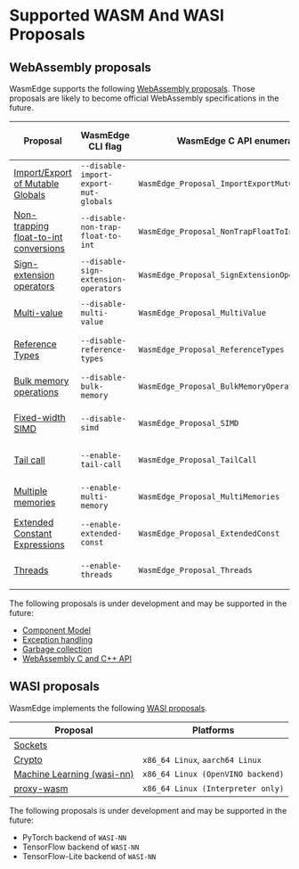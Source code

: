 # Supported WASM And WASI Proposals

## WebAssembly proposals

WasmEdge supports the following [WebAssembly proposals](https://github.com/WebAssembly/proposals). Those proposals are likely to become official WebAssembly specifications in the future.

| Proposal                                  | WasmEdge CLI flag                     | WasmEdge C API enumeration                       | Default turning on | Interpreter mode   | AOT mode           |
| ----------------------------------------- | ------------------------------------- | ------------------------------------------------ | ------------------ | ------------------ | ------------------ |
| [Import/Export of Mutable Globals][]      | `--disable-import-export-mut-globals` | `WasmEdge_Proposal_ImportExportMutGlobals`       | ✓ (after `0.8.2`)  | ✓                  | ✓                  |
| [Non-trapping float-to-int conversions][] | `--disable-non-trap-float-to-int`     | `WasmEdge_Proposal_NonTrapFloatToIntConversions` | ✓ (after `0.8.2`)  | ✓                  | ✓                  |
| [Sign-extension operators][]              | `--disable-sign-extension-operators`  | `WasmEdge_Proposal_SignExtensionOperators`       | ✓ (after `0.8.2`)  | ✓                  | ✓                  |
| [Multi-value][]                           | `--disable-multi-value`               | `WasmEdge_Proposal_MultiValue`                   | ✓ (after `0.8.2`)  | ✓                  | ✓                  |
| [Reference Types][]                       | `--disable-reference-types`           | `WasmEdge_Proposal_ReferenceTypes`               | ✓ (after `0.8.2`)  | ✓                  | ✓                  |
| [Bulk memory operations][]                | `--disable-bulk-memory`               | `WasmEdge_Proposal_BulkMemoryOperations`         | ✓ (after `0.8.2`)  | ✓                  | ✓                  |
| [Fixed-width SIMD][]                      | `--disable-simd`                      | `WasmEdge_Proposal_SIMD`                         | ✓ (after `0.9.0`)  | ✓ (after `0.8.2`)  | ✓ (after `0.8.2`)  |
| [Tail call][]                             | `--enable-tail-call`                  | `WasmEdge_Proposal_TailCall`                     |                    | ✓ (after `0.10.0`) | ✓ (after `0.10.0`) |
| [Multiple memories][]                     | `--enable-multi-memory`               | `WasmEdge_Proposal_MultiMemories`                |                    | ✓ (after `0.9.1`)  | ✓ (after `0.9.1`)  |
| [Extended Constant Expressions][]         | `--enable-extended-const`             | `WasmEdge_Proposal_ExtendedConst`                |                    | ✓ (after `0.10.0`) | ✓ (after `0.10.0`) |
| [Threads][]                               | `--enable-threads`                    | `WasmEdge_Proposal_Threads`                      |                    | ✓ (after `0.10.1`) | ✓ (after `0.10.1`) |

The following proposals is under development and may be supported in the future:

* [Component Model][]
* [Exception handling][]
* [Garbage collection][]
* [WebAssembly C and C++ API][]

[Import/Export of Mutable Globals]: https://github.com/WebAssembly/mutable-global
[Non-trapping float-to-int conversions]: https://github.com/WebAssembly/nontrapping-float-to-int-conversions
[Sign-extension operators]: https://github.com/WebAssembly/sign-extension-ops
[Multi-value]: https://github.com/WebAssembly/multi-value
[Reference Types]: https://github.com/WebAssembly/reference-types
[Bulk memory operations]: https://github.com/WebAssembly/bulk-memory-operations
[Fixed-width SIMD]: https://github.com/webassembly/simd
[Tail call]: https://github.com/WebAssembly/tail-call
[Multiple memories]: https://github.com/WebAssembly/multi-memory
[Extended Constant Expressions]: https://github.com/WebAssembly/extended-const
[Threads]: https://github.com/webassembly/threads
[Component Model]: https://github.com/WebAssembly/component-model
[Exception handling]: https://github.com/WebAssembly/exception-handling
[Garbage collection]: https://github.com/WebAssembly/gc
[WebAssembly C and C++ API]: https://github.com/WebAssembly/wasm-c-api

## WASI proposals

WasmEdge implements the following [WASI proposals](https://github.com/WebAssembly/WASI/blob/main/Proposals.md).

| Proposal                       | Platforms                         |
| ------------------------------ | --------------------------------- |
| [Sockets][]                    |                                   |
| [Crypto][]                     | `x86_64 Linux`, `aarch64 Linux`   |
| [Machine Learning (wasi-nn)][] | `x86_64 Linux (OpenVINO backend)` |
| [proxy-wasm][]                 | `x86_64 Linux (Interpreter only)` |

The following proposals is under development and may be supported in the future:

* PyTorch backend of `WASI-NN`
* TensorFlow backend of `WASI-NN`
* TensorFlow-Lite backend of `WASI-NN`

[Sockets]: https://github.com/WebAssembly/wasi-sockets
[Crypto]: https://github.com/WebAssembly/wasi-crypto
[Machine Learning (wasi-nn)]: https://github.com/WebAssembly/wasi-nn
[proxy-wasm]: https://github.com/proxy-wasm/spec
